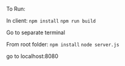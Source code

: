 To Run:

In client:
``` npm install ```
``` npm run build ```

Go to separate terminal

From root folder:
``` npm install ```
``` node server.js ```

go to localhost:8080